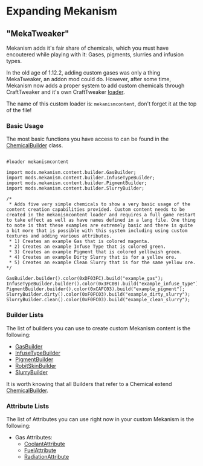 # Expanding Mekanism

## "MekaTweaker"

Mekanism adds it's fair share of chemicals, which you must have encoutered while playing with it: 
Gases, pigments, slurries and infusion types.

In the old age of 1.12.2, adding custom gases was only a thing MekaTweaker, an addon mod could do.
However, after some time, Mekanism now adds a proper system to add custom chemicals through CraftTweaker and it's own CraftTweaker [loader](/zencode/Preprocessors/LoaderPreprocessor).

The name of this custom loader is: `mekanismcontent`, don't forget it at the top of the file!

### Basic Usage

The most basic functions you have access to can be found in the [ChemicalBuilder](/mods/Mekanism/content/builder/ChemicalBuilder) class.

```zenscript

#loader mekanismcontent

import mods.mekanism.content.builder.GasBuilder;
import mods.mekanism.content.builder.InfuseTypeBuilder;
import mods.mekanism.content.builder.PigmentBuilder;
import mods.mekanism.content.builder.SlurryBuilder;

/*
 * Adds five very simple chemicals to show a very basic usage of the content creation capabilities provided. Custom content needs to be created in the mekanismcontent loader and requires a full game restart to take effect as well as have names defined in a lang file. One thing to note is that these examples are extremely basic and there is quite a bit more that is possible with this system including using custom textures and adding various attributes.
 * 1) Creates an example Gas that is colored magenta.
 * 2) Creates an example Infuse Type that is colored green.
 * 3) Creates an example Pigment that is colored yellowish green.
 * 4) Creates an example Dirty Slurry that is for a yellow ore.
 * 5) Creates an example Clean Slurry that is for the same yellow ore.
*/

GasBuilder.builder().color(0xDF03FC).build("example_gas");
InfuseTypeBuilder.builder().color(0x3FC0B).build("example_infuse_type");
PigmentBuilder.builder().color(0xCAFC03).build("example_pigment");
SlurryBuilder.dirty().color(0xF0FC03).build("example_dirty_slurry");
SlurryBuilder.clean().color(0xF0FC03).build("example_clean_slurry");

```

### Builder Lists

The list of builders you can use to create custom Mekanism content is the following:

- [GasBuilder](/mods/Mekanism/content/builder/GasBuilder)
- [InfuseTypeBuilder](/mods/Mekanism/content/builder/InfuseTypeBuilder)
- [PigmentBuilder](/mods/Mekanism/content/builder/PigmentBuilder)
- [RobitSkinBuilder](/mods/Mekanism/content/builder/RobitSkinBuilder)
- [SlurryBuilder](/mods/Mekanism/content/builder/SlurryBuilder)

It is worth knowing that all Builders that refer to a Chemical extend [ChemicalBuilder](/mods/Mekanism/content/builder/ChemicalBuilder).

### Attribute Lists

The list of Attributes you can use right now in your custom Mekanism is the following:

- Gas Attributes:
  - [CoolantAttribute](/mods/Mekanism/content/attribute/gas/CoolantAttribute)
  - [FuelAttribute](/mods/Mekanism/content/attribute/gas/FuelAttribute)
  - [RadiationAttribute](/mods/Mekanism/content/attribute/gas/RadiationAttribute)